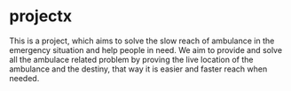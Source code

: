 # projectx

This is a project,  which aims to solve the slow reach of ambulance in the emergency situation and help people in need.
We aim to provide and solve all the ambulace related problem by proving the live location of the ambulance and the destiny, that way it is easier and faster reach when needed.
